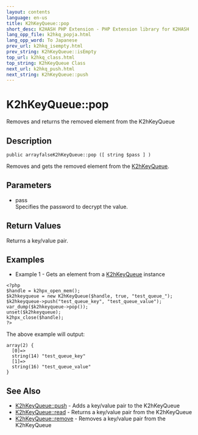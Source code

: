```yaml
---
layout: contents
language: en-us
title: K2hKeyQueue::pop
short_desc: K2HASH PHP Extension - PHP Extension library for K2HASH
lang_opp_file: k2hkq_popja.html
lang_opp_word: To Japanese
prev_url: k2hkq_isempty.html
prev_string: K2hKeyQueue::isEmpty
top_url: k2hkq_class.html
top_string: K2hKeyQueue Class
next_url: k2hkq_push.html
next_string: K2hKeyQueue::push
---
```


# K2hKeyQueue::pop
Removes and returns the removed element from the K2hKeyQueue

## Description
```
public arrayfalseK2hKeyQueue::pop ([ string $pass ] )
```
Removes and gets the removed element from the [K2hKeyQueue](k2hkq_class.html). 

## Parameters
- pass  
Specifies the password to decrypt the value.

## Return Values
Returns a key/value pair. 

## Examples
- Example 1 - Gets an element from a [K2hKeyQueue](k2hkq_class.html) instance
```
<?php
$handle = k2hpx_open_mem();
$k2hkeyqueue = new K2hKeyQueue($handle, true, "test_queue_");
$k2hkeyqueue->push("test_queue_key", "test_queue_value");
var_dump($k2hkeyqueue->pop());
unset($k2hkeyqueue);
k2hpx_close($handle);
?>
```
The above example will output:
```
array(2) {
  [0]=>
  string(14) "test_queue_key"
  [1]=>
  string(16) "test_queue_value"
}
```

## See Also
- [K2hKeyQueue::push](k2hkq_push.html) - Adds a key/value pair to the K2hKeyQueue
- [K2hKeyQueue::read](k2hkq_read.html) - Returns a key/value pair from the K2hKeyQueue
- [K2hKeyQueue::remove](k2hkq_remove.html) - Removes a key/value pair from the K2hKeyQueue
